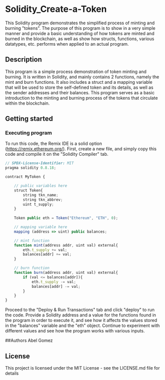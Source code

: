 # Solidity_Create-a-Token
This Solidity program demonstrates the simplified process of minting and burning "tokens". The purpose of this program is to show in a very simple manner and provide a basic understanding of how tokens are minted and burned in the blockchain, as well as show how structs, functions, various datatypes, etc. performs when applied to an actual program.

## Description
This program is a simple process demonstration of token minting and burning. It is written in Solidity, and mainly contains 2 functions, namely the mint and burn functions. It also includes a struct and a mapping variable that will be used to store the self-defined token and its details, as well as the sender addresses and their balances. This program serves as a basic introduction to the minting and burning process of the tokens that circulate within the blockchain.  

## Getting started
### Executing program
To run this code, the Remix IDE is a solid option (https://remix.ethereum.org/).
First, create a new file, and simply copy this code and compile it on the "Solidity Compiler" tab.
```javascript
// SPDX-License-Identifier: MIT
pragma solidity 0.8.18;

contract MyToken {

    // public variables here
    struct Token{
        string tkn_name;
        string tkn_abbrev;
        uint t_supply;
    }
    
    Token public eth = Token("Ethereum", "ETH", 0);

    // mapping variable here
    mapping (address => uint) public balances;

    // mint function
    function mint(address addr, uint val) external{
        eth.t_supply += val;
        balances[addr] += val;
    }

    // burn function
    function burn(address addr, uint val) external{
        if (val <= balances[addr]){
            eth.t_supply -= val;
            balances[addr] -= val;
        }
    }
}
```
Proceed to the "Deploy & Run Transactions" tab and click "deploy" to run the code. Provide a Solidity address and a value for the functions found in the program in order to execute it, and see how it affects the values stored in the "balances" variable and the "eth" object. Continue to experiment with different values and see how the program works with various inputs.

##Authors
Abel Gomez

## License
This project is licensed under the MIT License - see the LICENSE.md file for details
